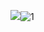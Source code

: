 ![](1.png)![1](https://user-images.githubusercontent.com/82360536/118583229-51949900-b7c7-11eb-9681-8390f0e5f4e7.png)
